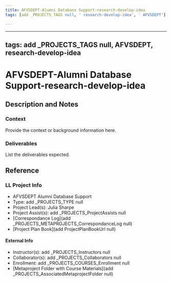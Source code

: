 ```yaml
---
title: AFVSDEPT-Alumni Database Support-research-develop-idea
tags: [add _PROJECTS_TAGS null, ' research-develop-idea', ' AFVSDEPT']

---
```


---
tags: add _PROJECTS_TAGS null, AFVSDEPT, research-develop-idea
---

# AFVSDEPT-Alumni Database Support-research-develop-idea

## Description and Notes

### Context
Provide the context or background information here.

### Deliverables
List the deliverables expected.


## Reference
### LL Project Info
* AFVSDEPT Alumni Database Support
* Type: add _PROJECTS_TYPE null
* Project Lead(s): Julia  Sharpe
* Project Assist(s): add _PROJECTS_ProjectAssists null
* [Correspondance Log](add _PROJECTS_METAPROJECTS_CorrespondanceLog null)
* [Project Plan Book](add ProjectPlanBookUrl null)

#### External Info
* Instructor(s): add _PROJECTS_Instructors null
* Collaborator(s): add _PROJECTS_Collaborators null
* Enrollment: add _PROJECTS_COURSES_Enrollment null
* [Metaproject Folder with Course Materials](add _PROJECTS_AssociatedMetaprojectFolder null)